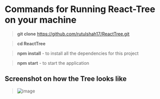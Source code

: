 # Commands for Running React-Tree on your machine

> **git clone** https://github.com/rutulshah17/ReactTree.git

> **cd ReactTree**

> **npm install** - to install all the dependencies for this project

> **npm start** - to start the application


## Screenshot on how the Tree looks like

> ![image](https://user-images.githubusercontent.com/19293128/134446979-54d31ad5-0a5b-4a01-b446-a99f56c4da95.png)

